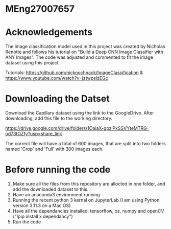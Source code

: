# MEng27007657

# Acknowledgements
The image classification model used in this project was created by Nicholas Renotte and follows his tutorial on "Build a Deep CNN Image Classifier with ANY Images". The code was adjusted and commented to fit the image dataset using this project. 

Tutorials: https://github.com/nicknochnack/ImageClassification & https://www.youtube.com/watch?v=jztwpsIzEGc


# Downloading the Datset
Download the Capillary dataset using the link to the GoogleDrive. After downloading, add this file to the working directory. 

https://drive.google.com/drive/folders/1OaiaX-goziPxSSVYteMTRG-od73tOZfy?usp=share_link

The correct file will have a total of 600 images, that are split into two folders named 'Crop' and 'Full' with 300 images each.

# Before running the code

1. Make sure all the files from this repository are allocted in one folder, and add the downloaded dataset to this. 
2. Have an anaconda3 environment running
3. Running the recent python 3 kernal on JupyterLab (I am using Python version 3.11.3 on a Mac OS)
4. Have all the dependancies installed: tensorflow, os, numpy and openCV ("!pip install x dependancy")
5. Run the code





